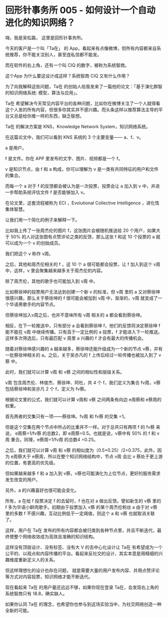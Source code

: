 # 回形针事务所 005 - 如何设计一个自动进化的知识网络？

嗨，我是吴松磊， 这里是回形针事务所。

今天的客户是一个叫「Ta在」 的 App，看起来有点像微博，但所有内容都来自系统推荐，你不能关注别人，甚至连私信都不能发。

而在软件的右上角，还有一个叫 CIQ 的数字，被称为系统智商。

这个App 为什么要这设计成这样？系统智商 CIQ 又有什么作用？

为了向我解释这些问题，Ta在 的创始人给我发来了一篇他的论文：「基于演化群智的知识网络系统: 模型，算法与应用」。

Ta在 希望解决今天常见内容平台的各种问题，比如你在微博关注了一个人就得看这个人发的所有内容，但很多你其实并不感兴趣。而头条这样以推荐算法主导的平台又总是给你推一样的东西，缺乏联想。

Ta在 的解决方案是 KNS，Knowledge Network System，知识网络系统。

在这篇论文中，我们可以看到 KNS 系统的 3 个主要变量—— a、f、v。

a 是用户。

f 是文件。你在 APP 里发布的文字、图片、视频都是一个 f。

v 是知识节点，由 f 和 a 构成，你可以理解为 v 是一类有共同特征的用户和文件的集合。

而每一个 a 对于 f 的反馈都会被认为是一次投票，投票会让 a 加入到 v 中，并进一步帮助系统评估文件 f 是否能够加入 v。

在论文里，这套流程被称为 ECI ，Evolutional Collective Intelligence ，进化性集体智慧。

让我们用一个简化的例子来解释一下。

比如我上传了一张周杰伦的图片 f，这张图片会被随机推送给 20 个用户，如果大于 50% 的人对这张图有点赞评论之类的反馈，那么这张 f 和这 10 个投票的 a 就可以成为一个 v 的创始成员。

我们把这个 v 称作 v周。

之后，其他和周杰伦相关的 f ，这 10 个 a 很可能都会投票，让 f 加入到这个 v周 中，这样，v 里会聚集越来越多关于周杰伦的内容。

除了周杰伦，其他的歌手也可能加入到 v周 中。

比如蔡徐坤的投票用户无法达到创建一个新 v 的标准，但 v周 里的 a 又对蔡徐坤很感兴趣，那么关于蔡徐坤的 f 很可能会被加到 v周 中，渐渐的，v周 就变成了一个华语男歌手的内容节点。

但蔡徐坤加入v周之后，也并不意味所有 v周 相关的 a 都会看到蔡徐坤。

相反，在下一轮推送中，只有部分 a 会看到蔡徐坤 f，他们的反馈将决定蔡徐坤 f 能不能在 v周 中继续传播。只有高于一定比例的 a 投票，f 才能进入下一轮推送。这样多次筛选后，只有最匹配 v 周里 a 兴趣的 f 才会有最大的传播机会。

随着对蔡徐坤感兴趣的 a 越来越多，蔡徐坤还能升级成为一个新的节点 v蔡，并有一批蔡徐坤相关的 a。之后，关于吴亦凡的 f 上传后经过一轮传播也被加入到了 v蔡 中。

此时，我们就可以计算 v周 和 v蔡 之间的相似性和层级关系。

v周 包含周杰伦、林俊杰、蔡徐坤、阿杜，共 4 个 f，我们定义为集合 fv周，v蔡 包括蔡徐坤和吴亦凡 2 个 f，定义为 fv蔡。

根据论文里的公式，我们就可以计算 v周和 v蔡 之间两条有向边 e周蔡和 e蔡周的权重。

首先两者的交集只有一项——蔡徐坤。fv周 和 fv蔡 的交集 =1。

但是这个交集在两个节点中所占的比重并不一样。对于总共只有两项 f 的 fv蔡 来说， e周蔡=1/fv蔡 的总数2，即 e周蔡=0.5。也就是说，v蔡中有 50% 的 f 和 v周 重合。同理，e蔡周=1/fv周 的总数4 =0.25。

之后，我们就可以计算 v周 和 v蔡 的相似度为（0.5+0.25）/2=0.375，此外，因为 e周蔡大于 e蔡周，所以在整个知识网络结构中，节点 v周 会比 v 蔡处于更上游的位置，有更高的优先级。

但如果越来越多 f 和 a 加入到 v蔡，v蔡也可能演化为上位节点，更好的服务需求发生改变的用户。

另外，a 的兴趣喜好也很可能会变化。

所有，a 在给 f 投票决定 f 的去留时，f 也在对 a 做出反馈。譬如新生的 v蔡 里的 f 多为华语小鲜肉歌手。初期由于投票加入 v蔡  的某个周杰伦粉丝 a 由于对 v蔡 里的多数 f 不感兴趣，互动比例低于一定阈值，则这个 a 和 v蔡 也就取消关联了。

这样，用户在 Ta在 发布的所有内容都会被归类到各种节点里，并且不断迭代，最终使整个网络收敛成为高效且准确的知识结构。

这样没有顶层设计、没有标签、没有大 V 的去中心化设计让 Ta在 有希望成为一个公平的、以观点和内容传播的平台。看起来反社交的设计，其实本意是用精细的兴趣维度重新定义人的关系。

但这样理想化的设计也存在问题， 就是需要大量的用户发布内容、并用点赞评论等方式对内容投票，知识网络才能不断迭代。

现在看起来 Ta在 的用户量还远远不够，如果你现在登录 Ta在，会发现右上角的系统智商只有 18.8，确实缺人。

如果你认同 Ta在 的理念，也希望你也参与到这场实验当中，为社交网络创造一种全新的可能。
